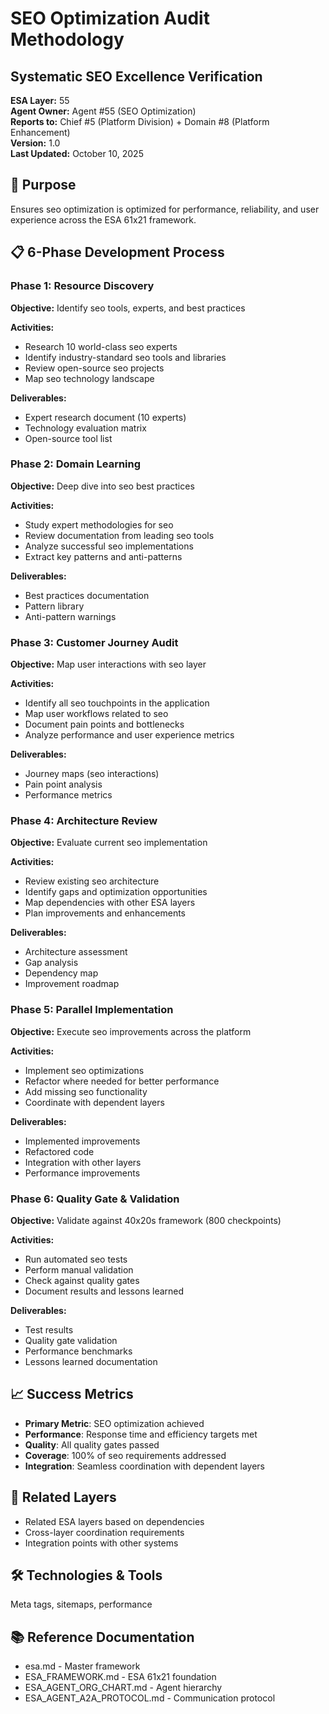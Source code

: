# SEO Optimization Audit Methodology
## Systematic SEO Excellence Verification

**ESA Layer:** 55  
**Agent Owner:** Agent #55 (SEO Optimization)  
**Reports to:** Chief #5 (Platform Division) + Domain #8 (Platform Enhancement)  
**Version:** 1.0  
**Last Updated:** October 10, 2025

## 🎯 Purpose
Ensures seo optimization is optimized for performance, reliability, and user experience across the ESA 61x21 framework.

## 📋 6-Phase Development Process

### Phase 1: Resource Discovery
**Objective:** Identify seo tools, experts, and best practices

**Activities:**
- Research 10 world-class seo experts
- Identify industry-standard seo tools and libraries
- Review open-source seo projects
- Map seo technology landscape

**Deliverables:**
- Expert research document (10 experts)
- Technology evaluation matrix
- Open-source tool list

### Phase 2: Domain Learning
**Objective:** Deep dive into seo best practices

**Activities:**
- Study expert methodologies for seo
- Review documentation from leading seo tools
- Analyze successful seo implementations
- Extract key patterns and anti-patterns

**Deliverables:**
- Best practices documentation
- Pattern library
- Anti-pattern warnings

### Phase 3: Customer Journey Audit
**Objective:** Map user interactions with seo layer

**Activities:**
- Identify all seo touchpoints in the application
- Map user workflows related to seo
- Document pain points and bottlenecks
- Analyze performance and user experience metrics

**Deliverables:**
- Journey maps (seo interactions)
- Pain point analysis
- Performance metrics

### Phase 4: Architecture Review
**Objective:** Evaluate current seo implementation

**Activities:**
- Review existing seo architecture
- Identify gaps and optimization opportunities
- Map dependencies with other ESA layers
- Plan improvements and enhancements

**Deliverables:**
- Architecture assessment
- Gap analysis
- Dependency map
- Improvement roadmap

### Phase 5: Parallel Implementation
**Objective:** Execute seo improvements across the platform

**Activities:**
- Implement seo optimizations
- Refactor where needed for better performance
- Add missing seo functionality
- Coordinate with dependent layers

**Deliverables:**
- Implemented improvements
- Refactored code
- Integration with other layers
- Performance improvements

### Phase 6: Quality Gate & Validation
**Objective:** Validate against 40x20s framework (800 checkpoints)

**Activities:**
- Run automated seo tests
- Perform manual validation
- Check against quality gates
- Document results and lessons learned

**Deliverables:**
- Test results
- Quality gate validation
- Performance benchmarks
- Lessons learned documentation

## 📈 Success Metrics
- **Primary Metric**: SEO optimization achieved
- **Performance**: Response time and efficiency targets met
- **Quality**: All quality gates passed
- **Coverage**: 100% of seo requirements addressed
- **Integration**: Seamless coordination with dependent layers

## 🔗 Related Layers
- Related ESA layers based on dependencies
- Cross-layer coordination requirements
- Integration points with other systems

## 🛠️ Technologies & Tools
Meta tags, sitemaps, performance

## 📚 Reference Documentation
- esa.md - Master framework
- ESA_FRAMEWORK.md - ESA 61x21 foundation
- ESA_AGENT_ORG_CHART.md - Agent hierarchy
- ESA_AGENT_A2A_PROTOCOL.md - Communication protocol
